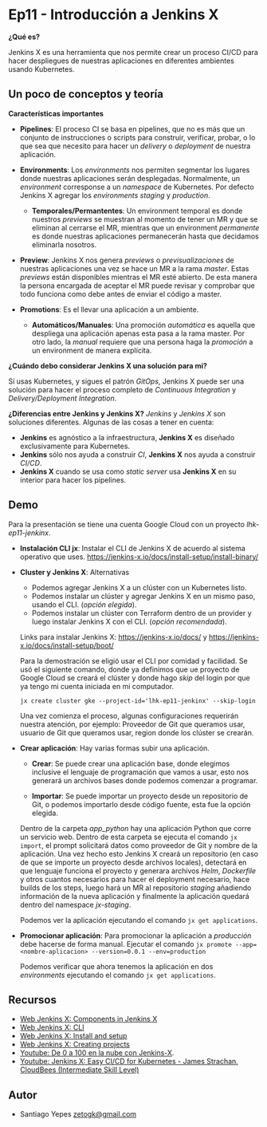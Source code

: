 # Ep11 - Introducción a Jenkins X

**¿Qué es?**

Jenkins X es una herramienta que nos permite crear un proceso CI/CD para hacer despliegues de nuestras aplicaciones en diferentes ambientes usando Kubernetes.

## Un poco de conceptos y teoría

**Características importantes**

* **Pipelines**: El proceso CI se basa en pipelines, que no es más que un conjunto de instrucciones o scripts para construir, verificar, probar, o lo que sea que necesito para hacer un *delivery* o *deployment* de nuestra aplicación.

* **Environments**: Los *environments* nos permiten segmentar los lugares donde nuestras aplicaciones serán desplegadas. Normalmente, un *environment* corresponse a un *namespace* de Kubernetes. Por defecto Jenkins X agregar los *environments* *staging* y *production*.

    * **Temporales/Permantentes**: Un environment temporal es donde nuestros *previews* se muestran al momento de tener un MR y que se eliminan al cerrarse el MR, mientras que un environment *permanente* es donde nuestras aplicaciones permanecerán hasta que decidamos eliminarla nosotros.

* **Preview**: Jenkins X nos genera *previews* o *previsualizaciones* de nuestras aplicaciones una vez se hace un MR a la rama *master*. Estas *previews* están disponibles mientras el MR esté abierto. De esta manera la persona encargada de aceptar el MR puede revisar y comprobar que todo funciona como debe antes de enviar el código a master.

* **Promotions**: Es el llevar una aplicación a un ambiente.

    * **Automáticos/Manuales**: Una promoción *automática* es aquella que despliega una aplicación apenas esta pasa a la rama master. Por otro lado, la *manual* requiere que una persona haga la *promoción* a un environment de manera explícita.


**¿Cuándo debo considerar Jenkins X una solución para mi?**

Sí usas Kubernetes, y sigues el patrón *GitOps*, Jenkins X puede ser una solución para hacer el proceso completo de *Continuous Integration* y *Delivery/Deployment Integration*.

**¿Diferencias entre Jenkins y Jenkins X?**
*Jenkins* y *Jenkins X* son soluciones diferentes. Algunas de las cosas a tener en cuenta:

* **Jenkins** es agnóstico a la infraestructura, **Jenkins X** es diseñado exclusivamente para Kubernetes.
* **Jenkins** sólo nos ayuda a construir *CI*, **Jenkins X** nos ayuda a construir *CI/CD*.
* **Jenkins X** cuando se usa como *static server* usa **Jenkins X** en su interior para hacer los pipelines.

## Demo

Para la presentación se tiene una cuenta Google Cloud con un proyecto *lhk-ep11-jenkinx*.

* **Instalación CLI jx**: Instalar el CLI de Jenkins X de acuerdo al sistema operativo que uses. https://jenkins-x.io/docs/install-setup/install-binary/

* **Cluster y Jenkins X**: Alternativas
    * Podemos agregar Jenkins X a un clúster con un Kubernetes listo.
    * Podemos instalar un clúster y agregar Jenkins X en un mismo paso, usando el CLI. (*opción elegida*).
    * Podemos instalar un clúster con Terraform dentro de un provider y luego instalar Jenkins X con el CLI. (*opción recomendada*).

    Links para instalar Jenkins X: https://jenkins-x.io/docs/ y https://jenkins-x.io/docs/install-setup/boot/

    Para la demostración se eligió usar el CLI por comidad y facilidad. Se usó el siguiente comando, donde ya definimos que ue proyecto de Google Cloud se creará el clúster y donde hago *skip* del login por que ya tengo mi cuenta iniciada en mi computador.

    `jx create cluster gke --project-id='lhk-ep11-jenkinx' --skip-login`

    Una vez comienza el proceso, algunas configuraciones requerirán nuestra atención, por ejemplo: Proveedor de Git que queramos usar, usuario de Git que queramos usar, region donde los clúster se crearán.

* **Crear aplicación**: Hay varias formas subir una aplicación.
    * **Crear**: Se puede crear una aplicación base, donde elegimos inclusive el lenguaje de programación que vamos a usar, esto nos generará un archivos bases donde podemos comenzar a programar.

    * **Importar**: Se puede importar un proyecto desde un repositorio de Git, o podemos importarlo desde código fuente, esta fue la opción elegida.

    Dentro de la carpeta *app_python* hay una aplicación Python que corre un servicio web. Dentro de esta carpeta se ejecuta el comando `jx import`, el prompt solicitará datos como proveedor de Git y nombre de la aplicación. Una vez hecho esto Jenkins X creará un repositorio (en caso de que se importe un proyecto desde archivos locales), detectará en que lenguaje funciona el proyecto y generara archivos *Helm*, *Dockerfile* y otros cuantos necesarios para hacer el deployment necesario, hace builds de los steps, luego hará un MR al repositorio *staging* añadiendo información de la nueva aplicación y finalmente la aplicación quedará dentro del namespace *jx-staging*.

    Podemos ver la aplicación ejecutando el comando `jx get applications`.

* **Promocionar aplicación**: Para promocionar la aplicación a *producción* debe hacerse de forma manual. Ejecutar el comando `jx promote --app=<nombre-aplicacion> --version=0.0.1 --env=production`
    
    Podemos verificar que ahora tenemos la aplicación en dos *environments* ejecutando el comando `jx get applications`.

## Recursos
* [Web Jenkins X: Components in Jenkins X](https://jenkins-x.io/docs/reference/components/)
* [Web Jenkins X: CLI](https://jenkins-x.io/docs/reference/commands/)
* [Web Jenkins X: Install and setup](https://jenkins-x.io/docs/install-setup/)
* [Web Jenkins X: Creating projects](https://jenkins-x.io/docs/create-project/)
* [Youtube: De 0 a 100 en la nube con Jenkins-X](https://www.youtube.com/watch?v=5EGOr1j8K7g).
* [Youtube: Jenkins X: Easy CI/CD for Kubernetes - James Strachan, CloudBees (Intermediate Skill Level)](https://www.youtube.com/watch?v=uHe7R_iZSLU)

## Autor
* Santiago Yepes <zetogk@gmail.com>